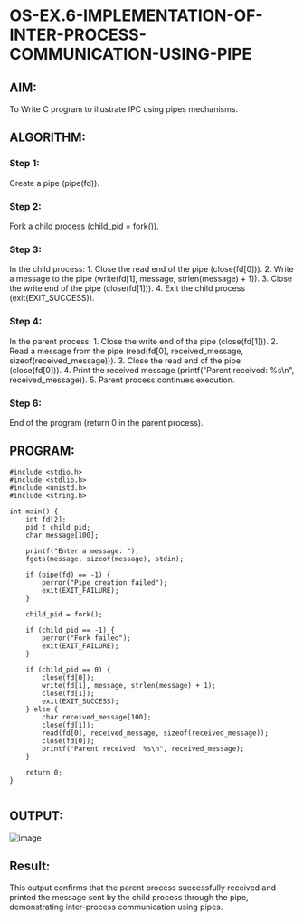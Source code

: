 # OS-EX.6-IMPLEMENTATION-OF-INTER-PROCESS-COMMUNICATION-USING-PIPE

## AIM:
To Write C program to illustrate IPC using pipes mechanisms.

## ALGORITHM:
### Step 1:
Create a pipe (pipe(fd)).
### Step 2:
Fork a child process (child_pid = fork()).
### Step 3:
In the child process:
    1. Close the read end of the pipe (close(fd[0])).
    2. Write a message to the pipe (write(fd[1], message, strlen(message) + 1)).
    3. Close the write end of the pipe (close(fd[1])).
    4. Exit the child process (exit(EXIT_SUCCESS)).
### Step 4:
In the parent process:
    1. Close the write end of the pipe (close(fd[1])).
    2. Read a message from the pipe (read(fd[0], received_message, sizeof(received_message))).
    3. Close the read end of the pipe (close(fd[0])).
    4. Print the received message (printf("Parent received: %s\n", received_message)).
    5. Parent process continues execution.
### Step 6:
End of the program (return 0 in the parent process).

## PROGRAM:
```
#include <stdio.h>
#include <stdlib.h>
#include <unistd.h>
#include <string.h>

int main() {
    int fd[2];
    pid_t child_pid;
    char message[100];

    printf("Enter a message: ");
    fgets(message, sizeof(message), stdin);

    if (pipe(fd) == -1) {
        perror("Pipe creation failed");
        exit(EXIT_FAILURE);
    }

    child_pid = fork();

    if (child_pid == -1) {
        perror("Fork failed");
        exit(EXIT_FAILURE);
    }

    if (child_pid == 0) {
        close(fd[0]);
        write(fd[1], message, strlen(message) + 1);
        close(fd[1]);
        exit(EXIT_SUCCESS);
    } else {
        char received_message[100];
        close(fd[1]);
        read(fd[0], received_message, sizeof(received_message));
        close(fd[0]);
        printf("Parent received: %s\n", received_message);
    }

    return 0;
}


```



## OUTPUT:
![image](https://github.com/JEGADEESH07/OS-EX.6-IMPLEMENTATION-OF-INTER-PROCESS-COMMUNICATION-USING-PIPE/assets/113497131/55f88c49-9c5d-474e-8899-06ef18769966)

## Result:
This output confirms that the parent process successfully received and printed the message sent by the child process through the pipe, demonstrating inter-process communication using pipes.
